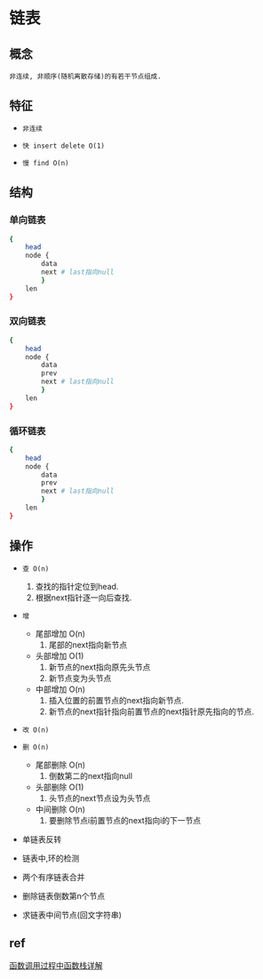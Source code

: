 # 链表

## 概念

    非连续, 非顺序(随机离散存储)的有若干节点组成.

## 特征

- `非连续`

- `快 insert delete O(1)`

- `慢 find O(n)`

## 结构

### 单向链表

```bash
{
    head  
    node {
        data 
        next # last指向null
        }
    len  
}
```

### 双向链表

```bash
{
    head  
    node {
        data
        prev 
        next # last指向null
        }  
    len  
}
```

### 循环链表

```bash
{
    head  
    node {
        data 
        prev 
        next # last指向null
        }  
    len  
}
```

## 操作

- `查 O(n)`

  1. 查找的指针定位到head.
  2. 根据next指针逐一向后查找.

- `增`

  - 尾部增加 O(n)
    1. 尾部的next指向新节点
  - 头部增加 O(1)
    1. 新节点的next指向原先头节点
    2. 新节点变为头节点
  - 中部增加 O(n)
    1. 插入位置的前置节点的next指向新节点.
    2. 新节点的next指针指向前置节点的next指针原先指向的节点.

- `改 O(n)`

- `删 O(n)`

  - 尾部删除 O(n)
    1. 倒数第二的next指向null
  - 头部删除 O(1)
    1. 头节点的next节点设为头节点
  - 中间删除 O(n)
    1. 要删除节点i前置节点的next指向i的下一节点

- 单链表反转
- 链表中,环的检测
- 两个有序链表合并
- 删除链表倒数第n个节点
- 求链表中间节点(回文字符串)

## ref

[函数调用过程中函数栈详解](https://blog.csdn.net/u012218309/article/details/81669227)
